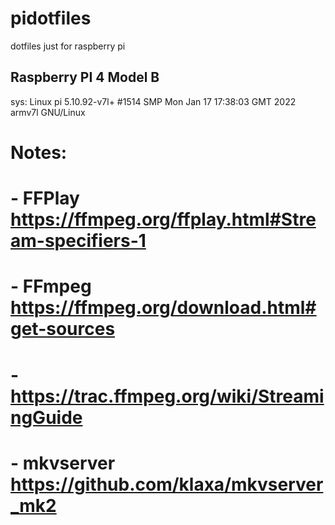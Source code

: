 # pidotfiles
dotfiles just for raspberry pi

## Raspberry PI 4 Model B

sys: Linux pi 5.10.92-v7l+ #1514 SMP Mon Jan 17 17:38:03 GMT 2022 armv7l GNU/Linux

#
# Notes: 
#  - FFPlay https://ffmpeg.org/ffplay.html#Stream-specifiers-1
#  - FFmpeg https://ffmpeg.org/download.html#get-sources
#     - https://trac.ffmpeg.org/wiki/StreamingGuide
#  - mkvserver https://github.com/klaxa/mkvserver_mk2
#
